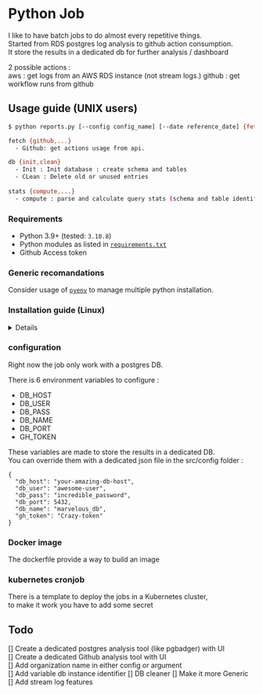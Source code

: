 # Python Job

I like to have batch jobs to do almost every repetitive things.  
Started from RDS postgres log analysis to github action consumption.  
It store the results in a dedicated db for further analysis / dashboard  

2 possible actions :  
aws : get logs from an AWS RDS instance (not stream logs.)
github : get workflow runs from github

## Usage guide (UNIX users)

```sh
$ python reports.py [--config config_name] [--date reference_date] {fetch,db,stats}

fetch {github,...}
  - Github: get actions usage from api.

db {init,clean}
  - Init : Init database : create schema and tables
  - CLean : Delete old or unused entries
  
stats {compute,...}
  - compute : parse and calculate query stats (schema and table identification, joins)
```

### Requirements

* Python 3.9+ (tested: `3.10.8`)
* Python modules as listed in [`requirements.txt`](requirements.txt)
* Github Access token

### Generic recomandations

Consider usage of [`pyenv`](https://github.com/pyenv/pyenv) to manage multiple python installation.

### Installation guide (Linux)

<details>
<summary>Details</summary>

* Install Python 3.9+ from your preferred package manager.
* preferably, use a venv `python -m venv name_of_your_venv` and `. ./ name_of_your_venv/bin/activate`
* Install the PIP modules with the following command `pip install -r requirements.txt`.
(It's possible depending on your installation to have to call pip3 instead of pip.)
* Jobs are using env variables (such as db user etc). 
To override them you need to create a json config file and pass the arg --config 
* Run `python reports.py` with the appropriate arguments
</details>

### configuration

Right now the job only work with a postgres DB.  

There is 6 environment variables to configure :  

* DB_HOST
* DB_USER
* DB_PASS
* DB_NAME
* DB_PORT
* GH_TOKEN

These variables are made to store the results in a dedicated DB.  
You can override them with a dedicated json file in the src/config folder :
```
{
  "db_host": "your-amazing-db-host",
  "db_user": "awesome-user",
  "db_pass": "incredible_password",
  "db_port": 5432,
  "db_name": "marvelous_db",
  "gh_token": "Crazy-token"
}
```

### Docker image

The dockerfile provide a way to build an image

### kubernetes cronjob

There is a template to deploy the jobs in a Kubernetes cluster,  
to make it work you have to add some secret

## Todo

[] Create a dedicated postgres analysis tool (like pgbadger) with UI  
[] Create a dedicated Github analysis tool with UI  
[] Add organization name in either config or argument  
[] Add variable db instance identifier
[] DB cleaner 
[] Make it more Generic
[] Add stream log features
